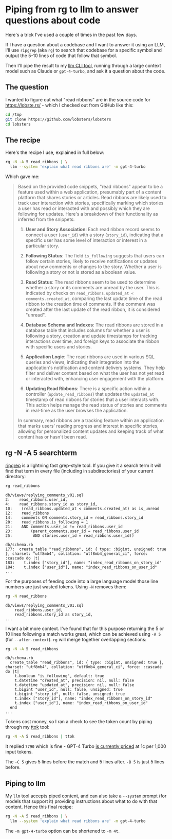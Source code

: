 # Piping from rg to llm to answer questions about code

Here's a trick I've used a couple of times in the past few days.

If I have a question about a codebase and I want to answer it using an LLM, I'll use `ripgrep` (aka `rg`) to search that codebase for a specific symbol and output the 5-10 lines of code that follow that symbol. 

Then I'll pipe the result to my [llm CLI tool](https://llm.datasette.io/), running through a large context model such as Claude or `gpt-4-turbo`, and ask it a question about the code.

## The question

I wanted to figure out what "read ribbons" are in the source code for https://lobste.rs/ - which I checked out from GitHub like this:

```bash
cd /tmp
git clone https://github.com/lobsters/lobsters
cd lobsters
```
## The recipe

Here's the recipe I use, explained in full below:
```bash
rg -N -A 5 read_ribbons | \
  llm --system 'explain what read ribbons are' -m gpt-4-turbo
```
Which gave me:

> Based on the provided code snippets, "read ribbons" appear to be a feature used within a web application, presumably part of a content platform that shares stories or articles. Read ribbons are likely used to track user interaction with stories, specifically marking which stories a user has read or interacted with and possibly which they are following for updates. Here's a breakdown of their functionality as inferred from the snippets:
>
> 1. **User and Story Association**: Each read ribbon record seems to connect a user (`user_id`) with a story (`story_id`), indicating that a specific user has some level of interaction or interest in a particular story.
>
> 2. **Following Status**: The field `is_following` suggests that users can follow certain stories, likely to receive notifications or updates about new comments or changes to the story. Whether a user is following a story or not is stored as a boolean value.
>
> 3. **Read Status**: The read ribbons seem to be used to determine whether a story or its comments are unread by the user. This is indicated by checks on `read_ribbons.updated_at < comments.created_at`, comparing the last update time of the read ribbon to the creation time of comments. If the comment was created after the last update of the read ribbon, it is considered "unread".
>
> 4. **Database Schema and Indexes**: The read ribbons are stored in a database table that includes columns for whether a user is following a story, creation and update timestamps for tracking interactions over time, and foreign keys to associate the ribbon with specific users and stories.
>
> 5. **Application Logic**: The read ribbons are used in various SQL queries and views, indicating their integration into the application's notification and content delivery systems. They help filter and deliver content based on what the user has not yet read or interacted with, enhancing user engagement with the platform.
>
> 6. **Updating Read Ribbons**: There is a specific action within a controller (`update_read_ribbons`) that updates the `updated_at` timestamp of read ribbons for stories that a user interacts with. This action helps manage the read status of stories and comments in real-time as the user browses the application.
>
> In summary, read ribbons are a tracking feature within an application that marks users' reading progress and interest in specific stories, allowing for personalized content updates and keeping track of what content has or hasn't been read.


## rg -N -A 5 searchterm

[ripgrep](https://github.com/BurntSushi/ripgrep) is a lightning fast grep-style tool. If you give it a search term it will find that term in every file (including in subdirectories) of your current directory:

```bash
rg read_ribbons
```
```
db/views/replying_comments_v01.sql
2:    read_ribbons.user_id,
4:    read_ribbons.story_id as story_id,
10:    (read_ribbons.updated_at < comments.created_at) as is_unread
12:    read_ribbons
14:    comments ON comments.story_id = read_ribbons.story_id
20:    read_ribbons.is_following = 1
21:    AND comments.user_id != read_ribbons.user_id
23:        (parent_comments.user_id = read_ribbons.user_id
25:         AND stories.user_id = read_ribbons.user_id))

db/schema.rb
177:  create_table "read_ribbons", id: { type: :bigint, unsigned: true }, charset: "utf8mb4", collation: "utf8mb4_general_ci", force: :cascade do |t|
183:    t.index ["story_id"], name: "index_read_ribbons_on_story_id"
184:    t.index ["user_id"], name: "index_read_ribbons_on_user_id"
...
```
For the purposes of feeding code into a large language model those line numbers are just wasted tokens. Using `-N` removes them:
```bash
rg -N read_ribbons
```
```
db/views/replying_comments_v01.sql
    read_ribbons.user_id,
    read_ribbons.story_id as story_id,
...
```
I want a bit more context. I've found that for this purpose returning the 5 or 10 lines following a match works great, which can be achieved using `-A 5` (for `--after-context`). `rg` will merge together overlapping sections:
```bash
rg -N -A 5 read_ribbons
```
```
db/schema.rb
  create_table "read_ribbons", id: { type: :bigint, unsigned: true }, charset: "utf8mb4", collation: "utf8mb4_general_ci", force: :cascade do |t|
    t.boolean "is_following", default: true
    t.datetime "created_at", precision: nil, null: false
    t.datetime "updated_at", precision: nil, null: false
    t.bigint "user_id", null: false, unsigned: true
    t.bigint "story_id", null: false, unsigned: true
    t.index ["story_id"], name: "index_read_ribbons_on_story_id"
    t.index ["user_id"], name: "index_read_ribbons_on_user_id"
  end
...
```
Tokens cost money, so I ran a check to see the token count by piping through my [ttok](https://github.com/simonw/ttok) tool:
```bash
rg -N -A 5 read_ribbons | ttok
```
It replied `7790` which is fine - GPT-4 Turbo [is currently priced](https://openai.com/pricing) at 1c per 1,000 input tokens.

The `-C 5` gives 5 lines before the match and 5 lines after. `-B 5` is just 5 lines before.

## Piping to llm

My `llm` tool accepts piped content, and can also take a `--system` prompt (for models that support it) providing instructions about what to do with that content. Hence this final recipe:

```bash
rg -N -A 5 read_ribbons | \
  llm --system 'explain what read ribbons are' -m gpt-4-turbo
```
The `-m gpt-4-turbo` option can be shortened to `-m 4t`.

